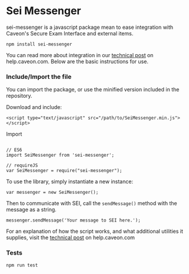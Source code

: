 # Sei Messenger

sei-messenger is a javascript package mean to ease integration with Caveon's Secure Exam Interface and external items.

```
npm install sei-messenger
```
You can read more about integration in our [technical post](http://help.caveon.com/kb-article/connecting-external-items-to-sei/) on help.caveon.com. Below are the basic instructions for use.

### Include/Import the file

You can import the package, or use the minified version included in the repository.

Download and include:

```
<script type="text/javascript" src="/path/to/SeiMessenger.min.js"></script>
```

Import

```

// ES6
import SeiMessenger from 'sei-messenger';

// requireJS
var SeiMessenger = require("sei-messenger");

```

To use the library, simply instantiate a new instance:

```
var messenger = new SeiMessenger();
```

Then to communicate with SEI, call the `sendMessage()` method with the message as a string.

```
messenger.sendMessage('Your message to SEI here.');
```

For an explanation of how the script works, and what additional utilities it supplies, visit the [technical post](http://help.caveon.com/kb-article/connecting-external-items-to-sei/) on help.caveon.com

### Tests

```
npm run test
```
